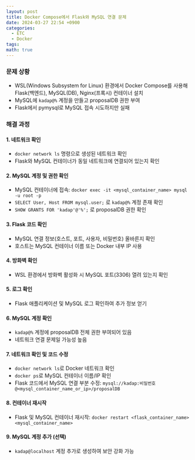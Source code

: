 ```yaml
---
layout: post
title: Docker Compose에서 Flask와 MySQL 연결 문제
date: 2024-03-27 22:54 +0900
categories:
  - ETC
  - Docker
tags: 
math: true
---
```

### 문제 상황

- WSL(Windows Subsystem for Linux) 환경에서 Docker Compose를 사용해 Flask(백엔드), MySQL(DB), Nginx(프록시) 컨테이너 설치
- MySQL에 `kadap@%` 계정을 만들고 proposalDB 권한 부여
- Flask에서 pymysql로 MySQL 접속 시도하지만 실패

### 해결 과정

#### 1. 네트워크 확인

- `docker network ls` 명령으로 생성된 네트워크 확인
- Flask와 MySQL 컨테이너가 동일 네트워크에 연결되어 있는지 확인

#### 2. MySQL 계정 및 권한 확인

- MySQL 컨테이너에 접속: `docker exec -it <mysql_container_name> mysql -u root -p`
- `SELECT User, Host FROM mysql.user;` 로 `kadap@%` 계정 존재 확인
- `SHOW GRANTS FOR 'kadap'@'%';` 로 proposalDB 권한 확인

#### 3. Flask 코드 확인

- MySQL 연결 정보(호스트, 포트, 사용자, 비밀번호) 올바른지 확인
- 호스트는 MySQL 컨테이너 이름 또는 Docker 내부 IP 사용

#### 4. 방화벽 확인

- WSL 환경에서 방화벽 활성화 시 MySQL 포트(3306) 열려 있는지 확인

#### 5. 로그 확인

- Flask 애플리케이션 및 MySQL 로그 확인하여 추가 정보 얻기

#### 6. MySQL 계정 확인

- `kadap@%` 계정에 proposalDB 전체 권한 부여되어 있음
- 네트워크 연결 문제일 가능성 높음

#### 7. 네트워크 확인 및 코드 수정

- `docker network ls`로 Docker 네트워크 확인
- `docker ps`로 MySQL 컨테이너 이름/IP 확인
- Flask 코드에서 MySQL 연결 부분 수정: `mysql://kadap:비밀번호@<mysql_container_name_or_ip>/proposalDB`

#### 8. 컨테이너 재시작

- Flask 및 MySQL 컨테이너 재시작: `docker restart <flask_container_name> <mysql_container_name>`

#### 9. MySQL 계정 추가 (선택)

- `kadap@localhost` 계정 추가로 생성하여 보안 강화 가능


